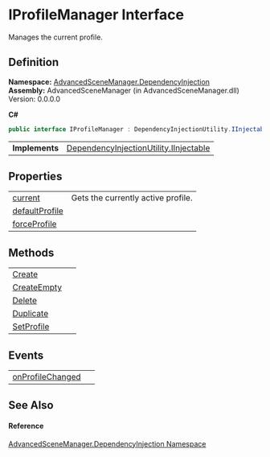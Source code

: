 # IProfileManager Interface


Manages the current profile.



## Definition
**Namespace:** <a href="N_AdvancedSceneManager_DependencyInjection">AdvancedSceneManager.DependencyInjection</a>  
**Assembly:** AdvancedSceneManager (in AdvancedSceneManager.dll) Version: 0.0.0.0

**C#**
``` C#
public interface IProfileManager : DependencyInjectionUtility.IInjectable
```

<table><tr><td><strong>Implements</strong></td><td><a href="T_AdvancedSceneManager_DependencyInjection_DependencyInjectionUtility_IInjectable">DependencyInjectionUtility.IInjectable</a></td></tr>
</table>



## Properties
<table>
<tr>
<td><a href="P_AdvancedSceneManager_DependencyInjection_IProfileManager_current">current</a></td>
<td>Gets the currently active profile.</td></tr>
<tr>
<td><a href="P_AdvancedSceneManager_DependencyInjection_IProfileManager_defaultProfile">defaultProfile</a></td>
<td> </td></tr>
<tr>
<td><a href="P_AdvancedSceneManager_DependencyInjection_IProfileManager_forceProfile">forceProfile</a></td>
<td> </td></tr>
</table>

## Methods
<table>
<tr>
<td><a href="M_AdvancedSceneManager_DependencyInjection_IProfileManager_Create">Create</a></td>
<td> </td></tr>
<tr>
<td><a href="M_AdvancedSceneManager_DependencyInjection_IProfileManager_CreateEmpty">CreateEmpty</a></td>
<td> </td></tr>
<tr>
<td><a href="M_AdvancedSceneManager_DependencyInjection_IProfileManager_Delete">Delete</a></td>
<td> </td></tr>
<tr>
<td><a href="M_AdvancedSceneManager_DependencyInjection_IProfileManager_Duplicate">Duplicate</a></td>
<td> </td></tr>
<tr>
<td><a href="M_AdvancedSceneManager_DependencyInjection_IProfileManager_SetProfile">SetProfile</a></td>
<td> </td></tr>
</table>

## Events
<table>
<tr>
<td><a href="E_AdvancedSceneManager_DependencyInjection_IProfileManager_onProfileChanged">onProfileChanged</a></td>
<td> </td></tr>
</table>

## See Also


#### Reference
<a href="N_AdvancedSceneManager_DependencyInjection">AdvancedSceneManager.DependencyInjection Namespace</a>  
